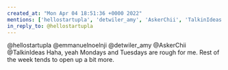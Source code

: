 ```yaml
---
created_at: "Mon Apr 04 18:51:36 +0000 2022"
mentions: ['hellostartupla', 'detwiler_amy', 'AskerChii', 'TalkinIdeas']
in_reply_to: @hellostartupla
---
```


@hellostartupla @emmanuelnoelnji @detwiler_amy @AskerChii @TalkinIdeas Haha, yeah Mondays and Tuesdays are rough for me. Rest of the week tends to open up a bit more.
